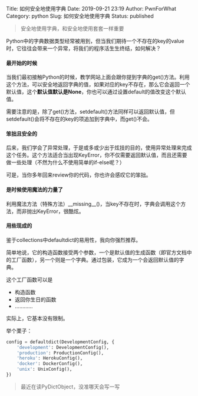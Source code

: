 Title: 如何安全地使用字典
Date: 2019-09-21 23:19
Author: PwnForWhat
Category: python
Slug: 如何安全地使用字典
Status: published

> 安全地使用字典，和安全地使用套套一样重要

Python中的字典数据类型经常被用到，但当我们期待一个不存在的key的value时，它往往会带来一个异常，将我们的程序活生生终结，如何解决？

#### 最开始的时候

当我们最初接触Python的时候，教学网站上面会跟你提到字典的get()方法。利用这个方法，可以安全地返回字典的值，如果对应的key不存在，那么它会返回一个默认值，这个**默认值默认是None**，你也可以通过设置default的值改变这个默认值。

需要注意的是，除了get()方法，setdefault()方法同样可以返回默认值，但setdefault()会将不存在的key的项追加到字典中，而get()不会。

#### 笨拙且安全的

后来，我们学会了异常处理，于是或多或少出于炫技的目的，使用异常处理来完成这个任务。这个方法适合当出现KeyError，你不仅需要返回默认值，而且还需要做一些处理（不然为什么不使用简单的if-else呢？）

可是，当你多年回来review你的代码，你也许会感叹它的笨拙。

#### 是时候使用魔法的力量了

利用魔法方法（特殊方法）\_\_missing\_\_()，当key不存在时，字典会调用这个方法，而非抛出KeyError，很酷炫。

#### 用些现成的

鉴于collections中defaultdict的易用性，我向你强烈推荐。

简单地说，它的构造函数接受两个参数，一个是默认值的生成函数（即官方文档中的工厂函数），另一个则是一个字典。通过包装，它成为一个会返回默认值的字典。

这个工厂函数可以是

-   构造函数
-   返回你生日的函数
-   …………

实际上，它基本没有限制。

举个栗子：

``` python
config = defaultdict(DevelopmentConfig, {
    'development': DevelopmentConfig(),
    'production': ProductionConfig(),
    'heroku': HerokuConfig(),
    'docker': DockerConfig(),
    'unix': UnixConfig(), 
})
```

> 最近在读PyDictObject，没准哪天会写一写